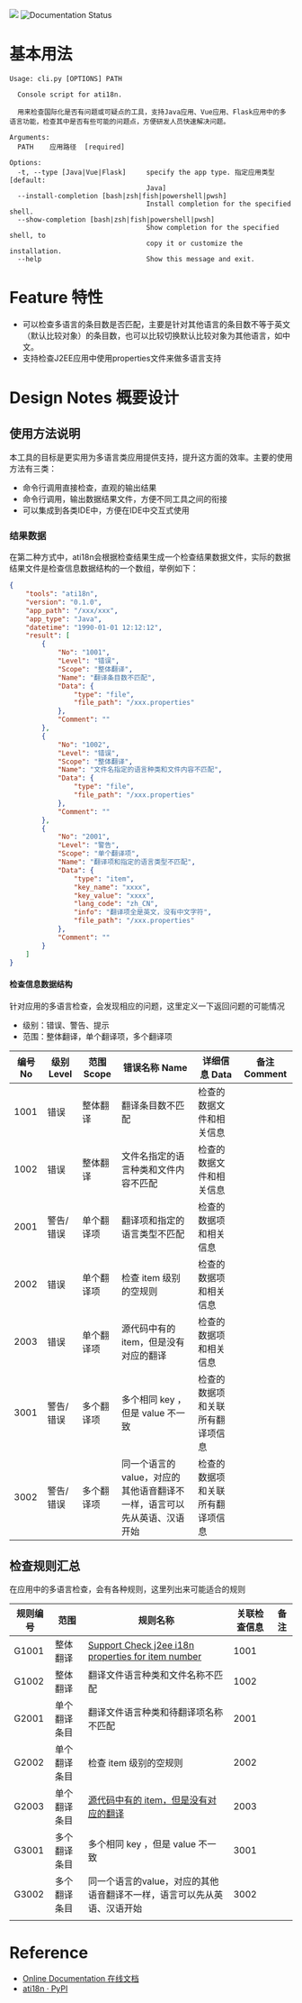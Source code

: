 ![](https://img.shields.io/pypi/v/ati18n.svg) ![Documentation Status](https://readthedocs.org/projects/ati18n/badge/?version=latest)

# 基本用法

```
Usage: cli.py [OPTIONS] PATH

  Console script for ati18n.

  用来检查国际化是否有问题或可疑点的工具，支持Java应用、Vue应用、Flask应用中的多语言功能，检查其中是否有些可能的问题点，方便研发人员快速解决问题。

Arguments:
  PATH    应用路径  [required]

Options:
  -t, --type [Java|Vue|Flask]     specify the app type. 指定应用类型  [default:
                                  Java]
  --install-completion [bash|zsh|fish|powershell|pwsh]
                                  Install completion for the specified shell.
  --show-completion [bash|zsh|fish|powershell|pwsh]
                                  Show completion for the specified shell, to
                                  copy it or customize the installation.
  --help                          Show this message and exit.
```

# Feature 特性

- 可以检查多语言的条目数是否匹配，主要是针对其他语言的条目数不等于英文（默认比较对象）的条目数，也可以比较切换默认比较对象为其他语言，如中文。
- 支持检查J2EE应用中使用properties文件来做多语言支持

# Design Notes 概要设计

## 使用方法说明

本工具的目标是更实用为多语言类应用提供支持，提升这方面的效率。主要的使用方法有三类：

- 命令行调用直接检查，直观的输出结果
- 命令行调用，输出数据结果文件，方便不同工具之间的衔接
- 可以集成到各类IDE中，方便在IDE中交互式使用

### 结果数据

在第二种方式中，ati18n会根据检查结果生成一个检查结果数据文件，实际的数据结果文件是检查信息数据结构的一个数组，举例如下：

```json
{
    "tools": "ati18n",
    "version": "0.1.0",
    "app_path": "/xxx/xxx",
    "app_type": "Java",
    "datetime": "1990-01-01 12:12:12",
    "result": [
        {
            "No": "1001",
            "Level": "错误",
            "Scope": "整体翻译",
            "Name": "翻译条目数不匹配",
            "Data": {
                "type": "file",
                "file_path": "/xxx.properties"
            },
            "Comment": ""
        },
        {
            "No": "1002",
            "Level": "错误",
            "Scope": "整体翻译",
            "Name": "文件名指定的语言种类和文件内容不匹配",
            "Data": {
                "type": "file",
                "file_path": "/xxx.properties"
            },
            "Comment": ""
        },
        {
            "No": "2001",
            "Level": "警告",
            "Scope": "单个翻译项",
            "Name": "翻译项和指定的语言类型不匹配",
            "Data": {
                "type": "item",
                "key_name": "xxxx",
                "key_value": "xxxx",
                "lang_code": "zh_CN",
                "info": "翻译项全是英文，没有中文字符",
                "file_path": "/xxx.properties"
            },
            "Comment": ""
        }
    ]
}
```



#### 检查信息数据结构

针对应用的多语言检查，会发现相应的问题，这里定义一下返回问题的可能情况

- 级别：错误、警告、提示
- 范围：整体翻译，单个翻译项，多个翻译项

| 编号 No | 级别 Level | 范围 Scope | 错误名称 Name                                                | 详细信息 Data                    | 备注 Comment |
| ------- | ---------- | ---------- | ------------------------------------------------------------ | -------------------------------- | ------------ |
| 1001    | 错误       | 整体翻译   | 翻译条目数不匹配                                             | 检查的数据文件和相关信息         |              |
| 1002    | 错误       | 整体翻译   | 文件名指定的语言种类和文件内容不匹配                         | 检查的数据文件和相关信息         |              |
| 2001    | 警告/错误  | 单个翻译项 | 翻译项和指定的语言类型不匹配                                 | 检查的数据项和相关信息           |              |
| 2002    | 错误       | 单个翻译项 | 检查 item 级别的空规则                                       | 检查的数据项和相关信息           |              |
| 2003    | 错误       | 单个翻译项 | 源代码中有的 item，但是没有对应的翻译                        | 检查的数据项和相关信息           |              |
| 3001    | 警告/错误  | 多个翻译项 | 多个相同 key ，但是 value 不一致                             | 检查的数据项和关联所有翻译项信息 |              |
| 3002    | 警告/错误  | 多个翻译项 | 同一个语言的value，对应的其他语音翻译不一样，语言可以先从英语、汉语开始 | 检查的数据项和关联所有翻译项信息 |              |



## 检查规则汇总

在应用中的多语言检查，会有各种规则，这里列出来可能适合的规则

| 规则编号 | 范围         | 规则名称                                                     | 关联检查信息 | 备注 |
| -------- | ------------ | ------------------------------------------------------------ | ------------ | ---- |
| G1001    | 整体翻译     | [Support Check j2ee i18n properties for item number](https://github.com/renweibo/ati18n/issues/3) | 1001         |      |
| G1002    | 整体翻译     | 翻译文件语言种类和文件名称不匹配                             | 1002         |      |
| G2001    | 单个翻译条目 | 翻译文件语言种类和待翻译项名称不匹配                         | 2001         |      |
| G2002    | 单个翻译条目 | 检查 item 级别的空规则                                       | 2002         |      |
| G2003    | 单个翻译条目 | [源代码中有的 item，但是没有对应的翻译](docs/rule/G2003.md)  | 2003         |      |
| G3001    | 多个翻译条目 | 多个相同 key ，但是 value 不一致                             | 3001         |      |
| G3002    | 多个翻译条目 | 同一个语言的value，对应的其他语音翻译不一样，语言可以先从英语、汉语开始 | 3002         |      |
|          |              |                                                              |              |      |

# Reference

- [Online Documentation 在线文档](https://ati18n.readthedocs.io)
- [ati18n · PyPI](https://pypi.org/project/ati18n/) 
